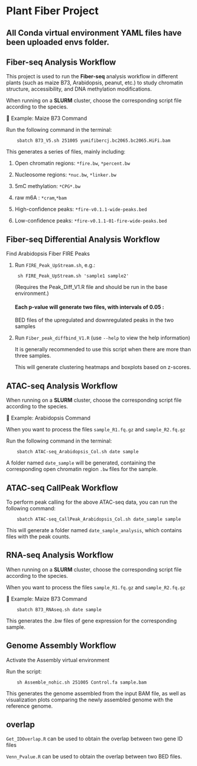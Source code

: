 # Plant Fiber Project

## All Conda virtual environment YAML files have been uploaded envs folder.

## Fiber-seq Analysis Workflow

This project is used to run the **Fiber-seq** analysis workflow in different plants (such as maize B73, Arabidopsis, peanut, etc.) to study chromatin structure, accessibility, and DNA methylation modifications.  

When running on a **SLURM** cluster, choose the corresponding script file according to the species.

🔹 Example: Maize B73 Command

Run the following command in the terminal:


        sbatch B73_V5.sh 251005 yumifibercj.bc2065.bc2065.HiFi.bam

This generates a series of files, mainly including:

1. Open chromatin regions: `*fire.bw`, `*percent.bw`

2. Nucleosome regions: `*nuc.bw`, `*linker.bw`

3. 5mC methylation: `*CPG*.bw`

4. raw m6A : `*cram`,`*bam`

5. High-confidence peaks: `*fire-v0.1.1-wide-peaks.bed`
   
6. Low-confidence peaks: `*fire-v0.1.1-01-fire-wide-peaks.bed`

## Fiber-seq Differential Analysis Workflow

Find Arabidopsis Fiber FIRE Peaks

1. Run `FIRE_Peak_UpStream.sh`, e.g.:
   

        sh FIRE_Peak_UpStream.sh 'sample1 sample2' 
         

     (Requires the Peak_Diff_V1.R file and should be run in the base environment.)

    #### Each p-value will generate two files, with intervals of 0.05 :

   BED files of the upregulated and downregulated peaks in the two samples

3. Run `Fiber_peak_diffbind_V1.R` (use `--help` to view the help information)  

    It is generally recommended to use this script when there are more than three samples.

    This will generate clustering heatmaps and boxplots based on z-scores.



## ATAC-seq Analysis Workflow

When running on a **SLURM** cluster, choose the corresponding script file according to the species.

🔹 Example: Arabidopsis Command

When you want to process the files `sample_R1.fq.gz` and `sample_R2.fq.gz`

Run the following command in the terminal:
    
        sbatch ATAC-seq_Arabidopsis_Col.sh date sample

A folder named `date_sample` will be generated, containing the corresponding open chromatin region `.bw` files for the sample.


## ATAC-seq CallPeak Workflow

To perform peak calling for the above ATAC-seq data, you can run the following command:

        sbatch ATAC-seq_CallPeak_Arabidopsis_Col.sh date_sample sample
        
This will generate a folder named `date_sample_analysis`, which contains files with the peak counts.


## RNA-seq Analysis Workflow

When running on a **SLURM** cluster, choose the corresponding script file according to the species.

When you want to process the files `sample_R1.fq.gz` and `sample_R2.fq.gz`

🔹 Example: Maize B73 Command
    
        sbatch B73_RNAseq.sh date sample

This generates the .bw files of gene expression for the corresponding sample.



## Genome Assembly Workflow

Activate the Assembly virtual environment

Run the script:

   
        sh Assemble_nohic.sh 251005 Control.fa sample.bam 

This generates the genome assembled from the input BAM file, as well as visualization plots comparing the newly assembled genome with the reference genome.

## overlap

`Get_IDOverlap.R` can be used to obtain the overlap between two gene ID files

`Venn_Pvalue.R` can be used to obtain the overlap between two BED files.




